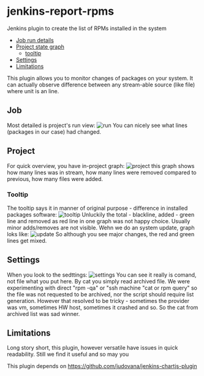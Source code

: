 # jenkins-report-rpms
Jenkins plugin to create the list of RPMs installed in the system

* [Job run details](#job)
* [Project state graph](#project)
    * [tooltip](#tooltip)
* [Settings](#settings)
* [Limitations](#limitations)
    
This plugin allows you to monitor changes of packages on your system. It can actually observe difference between any stream-able source (like file) where unit is an line.

## Job
Most detailed is project's run view:
![run](https://user-images.githubusercontent.com/2904395/43015810-eb0c74fe-8c50-11e8-8420-ec3fb8df6037.png)
You can nicely see what lines (packages in our case)  had changed.

## Project
For quick overview, you have in-project graph:
![project](https://user-images.githubusercontent.com/2904395/43015811-eb2dc942-8c50-11e8-9bd7-56e71254c7f0.png)
this graph shows  how many lines was in stream, how many lines were removed compared to previous,  how many files were added.

### Tooltip
The tooltip says it in manner of original purpose - difference in installed packages software:
![tooltip](https://user-images.githubusercontent.com/2904395/43015812-eb4dbe50-8c50-11e8-81fa-b22cc9d0458c.png)
Unluckily the total - blackline, added - green line and removed as red line in one graph was not happy choice. Usually minor adds/removes are not visible. Wehn we do an system update, graph loks like:
![update](https://user-images.githubusercontent.com/2904395/43122742-61016178-8f22-11e8-8817-28d6da1dc57e.png)
So although you see major changes, the red and green lines get mixed.

## Settings
When you look to the sedttings:
![settings](https://user-images.githubusercontent.com/2904395/43122741-60e40448-8f22-11e8-84c2-de47d9c8e4be.png)
You can see it really is comand, not file what you put here. By cat you simply read archived file. We were experimenting with direct "rpm -qa"  or "ssh machine "cat or rpm query" so the file was not requested to be archived, nor the script should require list generation. However that resolved to be tricky - sometimes the provider was vm, sometimes HW host, sometimes it crashed and so. So the cat from archived list was sad winner.

## Limitations
Long story short, this plugin, however versatile have issues in quick readability. Still we find it useful and so may you

This plugin depends on https://github.com/judovana/jenkins-chartjs-plugin
